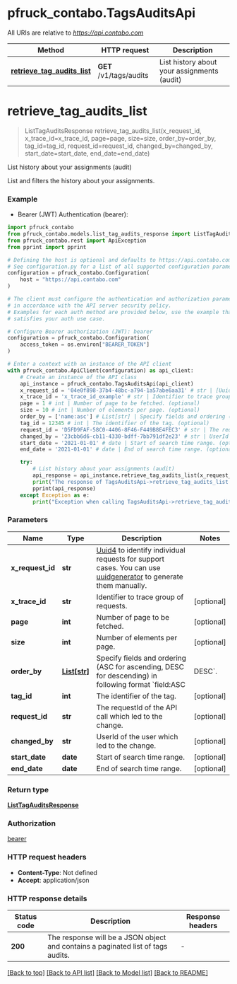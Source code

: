 # pfruck_contabo.TagsAuditsApi

All URIs are relative to *https://api.contabo.com*

Method | HTTP request | Description
------------- | ------------- | -------------
[**retrieve_tag_audits_list**](TagsAuditsApi.md#retrieve_tag_audits_list) | **GET** /v1/tags/audits | List history about your assignments (audit)


# **retrieve_tag_audits_list**
> ListTagAuditsResponse retrieve_tag_audits_list(x_request_id, x_trace_id=x_trace_id, page=page, size=size, order_by=order_by, tag_id=tag_id, request_id=request_id, changed_by=changed_by, start_date=start_date, end_date=end_date)

List history about your assignments (audit)

List and filters the history about your assignments.

### Example

* Bearer (JWT) Authentication (bearer):

```python
import pfruck_contabo
from pfruck_contabo.models.list_tag_audits_response import ListTagAuditsResponse
from pfruck_contabo.rest import ApiException
from pprint import pprint

# Defining the host is optional and defaults to https://api.contabo.com
# See configuration.py for a list of all supported configuration parameters.
configuration = pfruck_contabo.Configuration(
    host = "https://api.contabo.com"
)

# The client must configure the authentication and authorization parameters
# in accordance with the API server security policy.
# Examples for each auth method are provided below, use the example that
# satisfies your auth use case.

# Configure Bearer authorization (JWT): bearer
configuration = pfruck_contabo.Configuration(
    access_token = os.environ["BEARER_TOKEN"]
)

# Enter a context with an instance of the API client
with pfruck_contabo.ApiClient(configuration) as api_client:
    # Create an instance of the API class
    api_instance = pfruck_contabo.TagsAuditsApi(api_client)
    x_request_id = '04e0f898-37b4-48bc-a794-1a57abe6aa31' # str | [Uuid4](https://en.wikipedia.org/wiki/Universally_unique_identifier#Version_4_(random)) to identify individual requests for support cases. You can use [uuidgenerator](https://www.uuidgenerator.net/version4) to generate them manually.
    x_trace_id = 'x_trace_id_example' # str | Identifier to trace group of requests. (optional)
    page = 1 # int | Number of page to be fetched. (optional)
    size = 10 # int | Number of elements per page. (optional)
    order_by = ['name:asc'] # List[str] | Specify fields and ordering (ASC for ascending, DESC for descending) in following format `field:ASC|DESC`. (optional)
    tag_id = 12345 # int | The identifier of the tag. (optional)
    request_id = 'D5FD9FAF-58C0-4406-8F46-F449B8E4FEC3' # str | The requestId of the API call which led to the change. (optional)
    changed_by = '23cbb6d6-cb11-4330-bdff-7bb791df2e23' # str | UserId of the user which led to the change. (optional)
    start_date = '2021-01-01' # date | Start of search time range. (optional)
    end_date = '2021-01-01' # date | End of search time range. (optional)

    try:
        # List history about your assignments (audit)
        api_response = api_instance.retrieve_tag_audits_list(x_request_id, x_trace_id=x_trace_id, page=page, size=size, order_by=order_by, tag_id=tag_id, request_id=request_id, changed_by=changed_by, start_date=start_date, end_date=end_date)
        print("The response of TagsAuditsApi->retrieve_tag_audits_list:\n")
        pprint(api_response)
    except Exception as e:
        print("Exception when calling TagsAuditsApi->retrieve_tag_audits_list: %s\n" % e)
```



### Parameters


Name | Type | Description  | Notes
------------- | ------------- | ------------- | -------------
 **x_request_id** | **str**| [Uuid4](https://en.wikipedia.org/wiki/Universally_unique_identifier#Version_4_(random)) to identify individual requests for support cases. You can use [uuidgenerator](https://www.uuidgenerator.net/version4) to generate them manually. | 
 **x_trace_id** | **str**| Identifier to trace group of requests. | [optional] 
 **page** | **int**| Number of page to be fetched. | [optional] 
 **size** | **int**| Number of elements per page. | [optional] 
 **order_by** | [**List[str]**](str.md)| Specify fields and ordering (ASC for ascending, DESC for descending) in following format &#x60;field:ASC|DESC&#x60;. | [optional] 
 **tag_id** | **int**| The identifier of the tag. | [optional] 
 **request_id** | **str**| The requestId of the API call which led to the change. | [optional] 
 **changed_by** | **str**| UserId of the user which led to the change. | [optional] 
 **start_date** | **date**| Start of search time range. | [optional] 
 **end_date** | **date**| End of search time range. | [optional] 

### Return type

[**ListTagAuditsResponse**](ListTagAuditsResponse.md)

### Authorization

[bearer](../README.md#bearer)

### HTTP request headers

 - **Content-Type**: Not defined
 - **Accept**: application/json

### HTTP response details

| Status code | Description | Response headers |
|-------------|-------------|------------------|
**200** | The response will be a JSON object and contains a paginated list of tags audits. |  -  |

[[Back to top]](#) [[Back to API list]](../README.md#documentation-for-api-endpoints) [[Back to Model list]](../README.md#documentation-for-models) [[Back to README]](../README.md)

